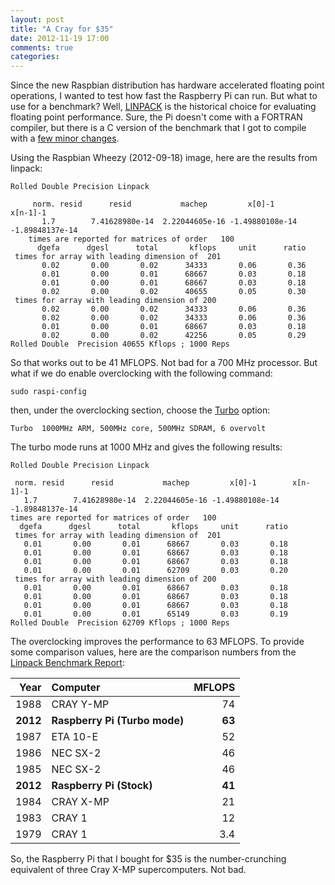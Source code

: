 ```yaml
---
layout: post
title: "A Cray for $35"
date: 2012-11-19 17:00
comments: true
categories: 
---
```


Since the new Raspbian distribution has hardware accelerated floating
point operations, I wanted to test how fast the Raspberry Pi can run.
But what to use for a benchmark?  Well,
[LINPACK](http://en.wikipedia.org/wiki/LINPACK_benchmarks) is the
historical choice for evaluating floating point performance.  Sure,
the Pi doesn't come with a FORTRAN compiler, but there is a C version
of the benchmark that I got to compile with a [few minor
changes](https://github.com/2000nickels/linpackc).

Using the Raspbian Wheezy (2012-09-18) image, here are the results from linpack:

    Rolled Double Precision Linpack
    
         norm. resid      resid           machep         x[0]-1        x[n-1]-1
           1.7        7.41628980e-14  2.22044605e-16 -1.49880108e-14 -1.89848137e-14
        times are reported for matrices of order   100
          dgefa      dgesl      total       kflops     unit      ratio
     times for array with leading dimension of  201
           0.02       0.00       0.02      34333       0.06       0.36
           0.01       0.00       0.01      68667       0.03       0.18
           0.01       0.00       0.01      68667       0.03       0.18
           0.02       0.00       0.02      40655       0.05       0.30
     times for array with leading dimension of 200
           0.02       0.00       0.02      34333       0.06       0.36
           0.02       0.00       0.02      34333       0.06       0.36
           0.01       0.00       0.01      68667       0.03       0.18
           0.02       0.00       0.02      42256       0.05       0.29
    Rolled Double  Precision 40655 Kflops ; 1000 Reps 
       
So that works out to be 41 MFLOPS.  Not bad for a 700 MHz processor.
But what if we do enable overclocking with the following command:

    sudo raspi-config

then, under the overclocking section, choose the
[Turbo](http://www.raspberrypi.org/archives/2008) option:

    Turbo  1000MHz ARM, 500MHz core, 500MHz SDRAM, 6 overvolt

The turbo mode runs at 1000 MHz and gives the following results:

    Rolled Double Precision Linpack

	 norm. resid      resid           machep         x[0]-1        x[n-1]-1
	   1.7        7.41628980e-14  2.22044605e-16 -1.49880108e-14 -1.89848137e-14
	times are reported for matrices of order   100
	  dgefa      dgesl      total       kflops     unit      ratio
     times for array with leading dimension of  201
	   0.01       0.00       0.01      68667       0.03       0.18
	   0.01       0.00       0.01      68667       0.03       0.18
	   0.01       0.00       0.01      68667       0.03       0.18
	   0.01       0.00       0.01      62709       0.03       0.20
     times for array with leading dimension of 200
	   0.01       0.00       0.01      68667       0.03       0.18
	   0.01       0.00       0.01      68667       0.03       0.18
	   0.01       0.00       0.01      68667       0.03       0.18
	   0.01       0.00       0.01      65149       0.03       0.19
    Rolled Double  Precision 62709 Kflops ; 1000 Reps 

The overclocking improves the performance to 63 MFLOPS.  To provide
some comparison values, here are the comparison numbers from the
[Linpack Benchmark
Report](http://www.netlib.org/utk/people/JackDongarra/faq-linpack.html#_Toc27885750):

Year | Computer |MFLOPS
----:|:---------|------:
1988 | CRAY Y-MP | 74
**2012** | **Raspberry Pi (Turbo mode)** | **63**
1987 | ETA 10-E | 52
1986 | NEC SX-2 | 46
1985 | NEC SX-2 | 46
**2012** | **Raspberry Pi (Stock)** | **41**
1984 | CRAY X-MP | 21
1983 | CRAY 1 | 12
1979 | CRAY 1 | 3.4


So, the Raspberry Pi that I bought for $35 is the number-crunching
equivalent of three Cray X-MP supercomputers.  Not bad.  


